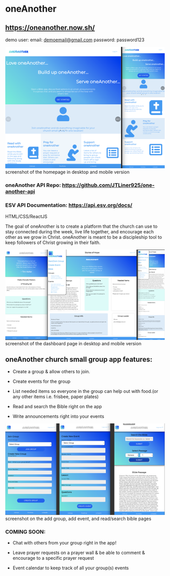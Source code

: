 # oneAnother

## https://oneanother.now.sh/

demo user:
   email: demoemail@gmail.com
password: password123

![](/homepage.png)
screenshot of the homepage in desktop and mobile version

### oneAnother API Repo: https://github.com/JTLiner925/one-another-api

### ESV API Documentation: https://api.esv.org/docs/

HTML/CSS/ReactJS

The goal of oneAnother is to create a platform that the church can use to stay connected during the week, live life together, and encourage each other as we grow in Christ. oneAnother is meant to be a discipleship tool to keep followers of Christ growing in their faith.

![](/Dashboard.png)
screenshot of the dashboard page in desktop and mobile version

## oneAnother church small group app features:

- Create a group & allow others to join.

- Create events for the group

- List needed items so everyone in the group can help out with food.(or any other items i.e. frisbee, paper plates)

- Read and search the Bible right on the app

- Write announcements right into your events

![](/group-event-bible.png)
screenshot on the add group, add event, and read/search bible pages

### COMING SOON:

- Chat with others from your group right in the app!

- Leave prayer requests on a prayer wall & be able to comment & encourage to a specific prayer request

- Event calendar to keep track of all your group(s) events
